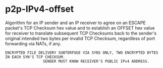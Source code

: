 # p2p-IPv4-offset
Algorithm for an IP sender and an IP receiver to agree on an ESCAPE packet's TCP Checksum hex value and to establish an OFFSET hex value for receiver to translate subsequent TCP Checksums back to the sender's original intended two bytes per invalid TCP Checksum, regardless of port forwarding via NATs, if any.

    ENCRYPTED FILE DELIVERY SUBTERFUGE VIA SYNS ONLY, TWO ENCRYPTED BYTES IN EACH SYN'S TCP CHECKSUM. 
                     SENDER MUST KNOW RECEIVER'S PUBLIC IPv4 ADDRESS.
